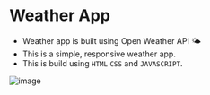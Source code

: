 # Weather App
- Weather app is built using Open Weather API 🌤
- This is a simple, responsive weather app.
- This is build using ```HTML``` ```CSS``` and ```JAVASCRIPT```.


![image](https://user-images.githubusercontent.com/90456532/229520009-e4d243ee-d4bd-45c9-8ecd-e9acbf7212a9.png)
